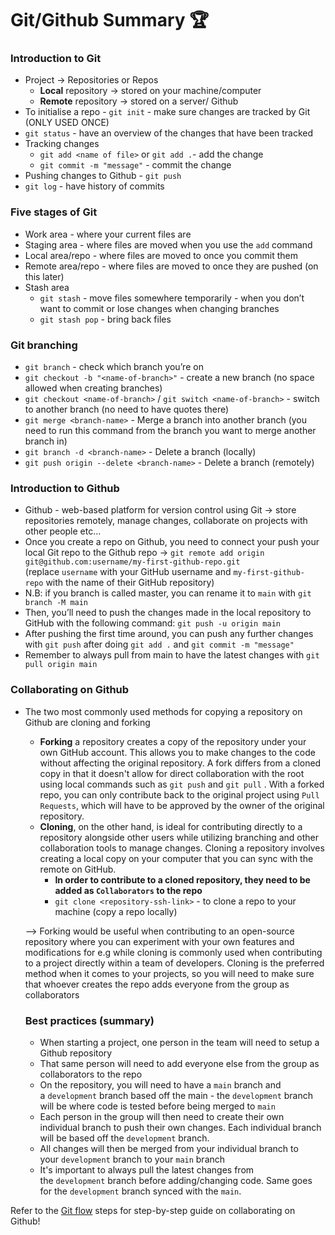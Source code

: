 # Git/Github Summary 🏆

### Introduction to Git

- Project → Repositories or Repos
    - **Local** repository → stored on your machine/computer
    - **Remote** repository → stored on a server/ Github
- To initialise a repo - `git init` - make sure changes are tracked by Git (ONLY USED ONCE)
- `git status` - have an overview of the changes that have been tracked
- Tracking changes
    - `git add <name of file>` or `git add .`- add the change
    - `git commit -m "message"` - commit the change
- Pushing changes to Github - `git push`
- `git log` - have history of commits

### Five stages of Git

- Work area - where your current files are
- Staging area - where files are moved when you use the `add` command
- Local area/repo - where files are moved to once you commit them
- Remote area/repo - where files are moved to once they are pushed (on this later)
- Stash area
    - `git stash` - move files somewhere temporarily - when you don’t want to commit or lose changes when changing branches
    - `git stash pop` - bring back files

### Git branching

- `git branch` - check which branch you’re on
- `git checkout -b "<name-of-branch>"` - create a new branch (no space allowed when creating branches)
- `git checkout <name-of-branch>` / `git switch <name-of-branch>` - switch to another branch (no need to have quotes there)
- `git merge <branch-name>` - Merge a branch into another branch (you need to run this command from the branch you want to merge another branch in)
- `git branch -d <branch-name>` - Delete a branch (locally)
- `git push origin --delete <branch-name>` - Delete a branch (remotely)

### Introduction to Github

- Github - web-based platform for version control using Git → store repositories remotely, manage changes, collaborate on projects with other people etc…
- Once you create a repo on Github, you need to connect your push your local Git repo to the Github repo → `git remote add origin git@github.com:username/my-first-github-repo.git` (replace `username` with your GitHub username and `my-first-github-repo` with the name of their GitHub repository)
- N.B: if you branch is called master, you can rename it to `main` with `git branch -M main`
- Then, you’ll need to push the changes made in the local repository to GitHub with the following command: `git push -u origin main`
- After pushing the first time around, you can push any further changes with `git push` after doing `git add .` and `git commit -m "message"`
- Remember to always pull from main to have the latest changes with `git pull origin main`

### Collaborating on Github

- The two most commonly used methods for copying a repository on Github are cloning and forking
    - **Forking** a repository creates a copy of the repository under your own GitHub account. This allows you to make changes to the code without affecting the original repository. A fork differs from a cloned copy in that it doesn't allow for direct collaboration with the root using local commands such as `git push` and `git pull` . With a forked repo, you can only contribute back to the original project using `Pull Requests`, which will have to be approved by the owner of the original repository.
    - **Cloning**, on the other hand, is ideal for contributing directly to a repository alongside other users while utilizing branching and other collaboration tools to manage changes. Cloning a repository involves creating a local copy on your computer that you can sync with the remote on GitHub.
        - **In order to contribute to a cloned repository, they need to be added as `Collaborators` to the repo**
        - `git clone <repository-ssh-link>` - to clone a repo to your machine (copy a repo locally)
    
    —> Forking would be useful when contributing to an open-source repository where you can experiment with your own features and modifications for e.g while cloning is commonly used when contributing to a project directly within a team of developers. Cloning is the preferred method when it comes to your projects, so you will need to make sure that whoever creates the repo adds everyone from the group as collaborators
    
    ### Best practices (summary)
    
    - When starting a project, one person in the team will need to setup a Github repository
    - That same person will need to add everyone else from the group as collaborators to the repo
    - On the repository, you will need to have a `main` branch and a `development` branch based off the main - the `development` branch will be where code is tested before being merged to `main`
    - Each person in the group will then need to create their own individual branch to push their own changes. Each individual branch will be based off the `development` branch.
    - All changes will then be merged from your individual branch to your `development` branch to your `main` branch
    - It's important to always pull the latest changes from the `development` branch before adding/changing code. Same goes for the `development` branch synced with the `main`.

Refer to the [Git flow](./git-flow.md) steps for step-by-step guide on collaborating on Github!